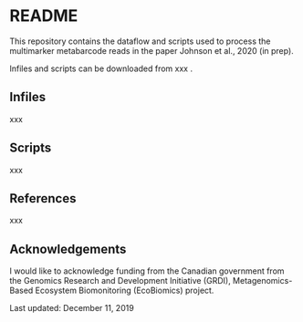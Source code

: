 # README

This repository contains the dataflow and scripts used to process the multimarker metabarcode reads in the paper Johnson et al., 2020 (in prep).

Infiles and scripts can be downloaded from xxx .

## Infiles

xxx

## Scripts

xxx

## References

xxx

## Acknowledgements

I would like to acknowledge funding from the Canadian government from the Genomics Research and Development Initiative (GRDI), Metagenomics-Based Ecosystem Biomonitoring (EcoBiomics) project.

Last updated: December 11, 2019
